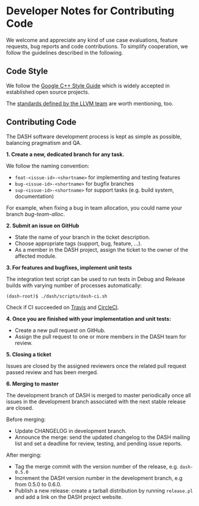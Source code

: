 
Developer Notes for Contributing Code
=====================================

We welcome and appreciate any kind of use case evaluations, feature requests,
bug reports and code contributions. To simplify cooperation, we follow the
guidelines described in the following.


Code Style
----------

We follow the
[Google C++ Style Guide](http://google.github.io/styleguide/cppguide.html)
which is widely accepted in established open source projects.

The
[standards defined by the LLVM team](http://llvm.org/docs/CodingStandards.html)
are worth mentioning, too.



Contributing Code
-----------------

The DASH software development process is kept as simple as possible,
balancing pragmatism and QA.

**1. Create a new, dedicated branch for any task.**

We follow the naming convention:

- `feat-<issue-id>-<shortname>` for implementing and testing features
- `bug-<issue-id>-<shortname>`  for bugfix branches
- `sup-<issue-id>-<shortname>`  for support tasks (e.g. build system,
  														  documentation)

For example, when fixing a bug in team allocation, you could name your branch
*bug-team-alloc*.

**2. Submit an issue on GitHub**

- State the name of your branch in the ticket description.
- Choose appropriate tags (support, bug, feature, ...).
- As a member in the DASH project, assign the ticket to the owner of the
  affected module.


**3. For features and bugfixes, implement unit tests**

The integration test script can be used to run tests in Debug and
Release builds with varying number of processes automatically:

    (dash-root)$ ./dash/scripts/dash-ci.sh

Check if CI succeeded on
[Travis](https://travis-ci.org/dash-project/dash)
and
[CircleCI](https://circleci.com/gh/dash-project/dash).


**4. Once you are finished with your implementation and unit tests:**

- Create a new pull request on GitHub.
- Assign the pull request to one or more members in the DASH team
  for review.


**5. Closing a ticket**

Issues are closed by the assigned reviewers once the related pull request
passed review and has been merged.


**6. Merging to master**

The development branch of DASH is merged to master periodically once all
issues in the development branch associated with the next stable release
are closed.

Before merging:

- Update CHANGELOG in development branch.
- Announce the merge: send the updated changelog to the DASH mailing
  list and set a deadline for review, testing, and pending issue reports.

After merging:

- Tag the merge commit with the version number of the release, e.g.
  `dash-0.5.0`
- Increment the DASH version number in the development branch, e.g from
  0.5.0 to 0.6.0.
- Publish a new release: create a tarball distribution by running
 `release.pl` and add a link on the DASH project website.

